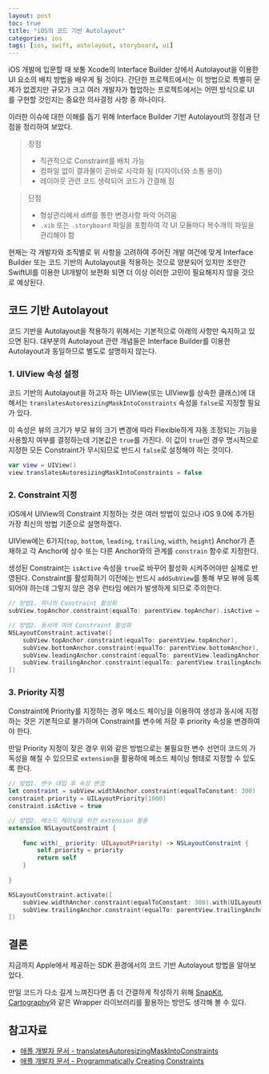 ```yaml
---
layout: post
toc: true
title: "iOS의 코드 기반 Autolayout"
categories: ios
tags: [ios, swift, autolayout, storyboard, ui]
---
```


iOS 개발에 입문할 때 보통 Xcode의 Interface Builder 상에서 Autolayout을 이용한 UI 요소의 배치 방법을 배우게 될 것이다. 간단한 프로젝트에서는 이 방법으로 특별히 문제가 없겠지만 규모가 크고 여러 개발자가 협업하는 프로젝트에서는 어떤 방식으로 UI를 구현할 것인지는 중요한 의사결정 사항 중 하나이다.

이러한 이슈에 대한 이해를 돕기 위해 Interface Builder 기반 Autolayout의 장점과 단점을 정리하여 보았다.

> 장점
> - 직관적으로 Constraint를 배치 가능
> - 컴파일 없이 결과물이 곧바로 시각화 됨 (디자이너와 소통 용이)
> - 레이아웃 관련 코드 생략되어 코드가 간결해 짐

> 단점
> - 형상관리에서 diff를 통한 변경사항 파악 어려움
> - `.xib` 또는 `.storyboard` 파일을 포함하여 각 UI 모듈마다 복수개의 파일을 관리해야 함

현재는 각 개발자와 조직별로 위 사항을 고려하여 주어진 개발 여건에 맞게 Interface Builder 또는 코드 기반의 Autolayout을 적용하는 것으로 양분되어 있지만 조만간 SwiftUI를 이용한 UI개발이 보편화 되면 더 이상 이러한 고민이 필요해지지 않을 것으로 예상된다.



## 코드 기반 Autolayout
코드 기반을 Autolayout을 적용하기 위해서는 기본적으로 아래의 사항만 숙지하고 있으면 된다. 대부분의 Autolayout 관련 개념들은 Interface Builder를 이용한 Autolayout과 동일하므로 별도로 설명하지 않는다.

### 1. UIView 속성 설정
코드 기반의 Autolayout을 하고자 하는 UIView(또는 UIView를 상속한 클래스)에 대해서는 `translatesAutoresizingMaskIntoConstraints` 속성을 `false`로 지정할 필요가 있다.

이 속성은 뷰의 크기가 부모 뷰의 크기 변경에 따라 Flexible하게 자동 조정되는 기능을 사용할지 여부를 결정하는데 기본값은 `true`를 가진다.
이 값이 `true`인 경우 명시적으로 지정한 모든 Constraint가 무시되므로 반드시 `false`로 설정해야 하는 것이다.

``` swift
var view = UIView()
view.translatesAutoresizingMaskIntoConstraints = false
```

### 2. Constraint 지정
iOS에서 UIView의 Constraint 지정하는 것은 여러 방법이 있으나 iOS 9.0에 추가된 가장 최신의 방법 기준으로 설명하겠다.

UIView에는 6가지(`top`, `bottom`, `leading`, `trailing`, `width`, `height`) Anchor가 존재하고 각 Anchor에 상수 또는 다른 Anchor와의 관계를 `constrain` 함수로 지정한다.

생성된 Constraint는 `isActive` 속성을 `true`로 바꾸어 활성화 시켜주어야만 실제로 반영된다. Constraint를 활성화하기 이전에는 반드시 `addSubView`를 통해 부모 뷰에 등록 되어야 하는데 그렇지 않은 경우 런타임 에러가 발생하게 되므로 주의한다.

``` swift 
// 방법1. 하나의 Constraint 활성화
subView.topAnchor.constraint(equalTo: parentView.topAnchor).isActive = true
```

``` swift 
// 방법2. 동시에 여러 Constraint 활성화
NSLayoutConstraint.activate([
    subView.topAnchor.constraint(equalTo: parentView.topAnchor),
    subView.bottomAnchor.constraint(equalTo: parentView.bottomAnchor),
    subView.leadingAnchor.constraint(equalTo: parentView.leadingAnchor),
    subView.trailingAnchor.constraint(equalTo: parentView.trailingAnchor)
])
```

### 3. Priority 지정
Constraint에 Priority를 지정하는 경우 메소드 체이닝을 이용하여 생성과 동시에 지정하는 것은 기본적으로 불가하며 Constraint를 변수에 저장 후 priority 속성을 변경하여야 한다.

만일 Priority 지정이 잦은 경우 위와 같은 방법으로는 불필요한 변수 선언이 코드의 가독성을 해칠 수 있으므로 `extension`을 활용하에 메소드 체이닝 형태로 지정할 수 있도록 한다.

``` swift
// 방법1. 변수 대입 후 속성 변경
let constraint = subView.widthAnchor.constraint(equalToConstant: 300)
constraint.priority = UILayoutPriority(1000)
constraint.isActive = true
```

``` swift
// 방법2. 메소드 체이닝을 위한 extension 활용
extension NSLayoutConstraint {
    
    func with(_ priority: UILayoutPriority) -> NSLayoutConstraint {
        self.priority = priority
        return self
    }
    
}

NSLayoutConstraint.activate([
    subView.widthAnchor.constraint(equalToConstant: 300).with(UILayoutPriority(1000)),
    subView.trailingAnchor.constraint(equalTo: parentView.trailingAnchor).with(UILayoutPriority(700)),
])
```


## 결론
지금까지 Apple에서 제공하는 SDK 환경에서의 코드 기반 Autolayout 방법을 알아보았다.

만일 코드가 다소 길게 느껴진다면 좀 더 간결하게 작성하기 위해 [SnapKit](https://github.com/SnapKit/SnapKit), [Cartography](https://github.com/robb/Cartography)와 같은 Wrapper 라이브러리를 활용하는 방안도 생각해 볼 수 있다.


## 참고자료
- [애플 개발자 문서 - translatesAutoresizingMaskIntoConstraints](https://developer.apple.com/documentation/uikit/uiview/1622572-translatesautoresizingmaskintoco)
- [애플 개발자 문서 - Programmatically Creating Constraints](https://developer.apple.com/library/archive/documentation/UserExperience/Conceptual/AutolayoutPG/ProgrammaticallyCreatingConstraints.html)
